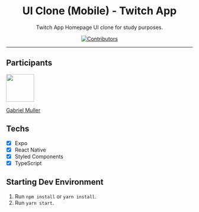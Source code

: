 <h1 align="center">
UI Clone (Mobile) - Twitch App
</h1>

<p align="center">Twitch App Homepage UI clone for study purposes.</p>

<p align="center">
  <a href="https://github.com/gabrielmuller1">
    <img src="https://img.shields.io/github/contributors/rocketseat-content/youtube-clone-twitch-app?color=%236633cc&logoColor=%236633cc&style=flat" alt="Contributors">
  </a>
</p>

<hr>

## Participants

[<img src="https://github.com/gabrielmuller1.png" width="75px;"/>](https://github.com/guilhermerodz)

[Gabriel Muller](https://github.com/gabrielmuller1)

## Techs

- [x] Expo
- [x] React Native
- [x] Styled Components
- [x] TypeScript

## Starting Dev Environment

1. Run `npm install` or `yarn install`.<br />
2. Run `yarn start`.<br />
